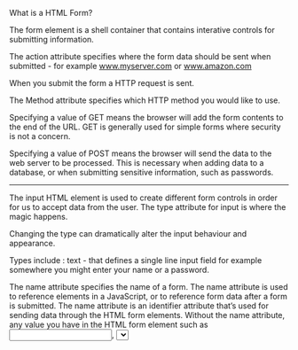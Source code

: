 What is a HTML Form?

The form element is a shell container that contains interative controls for submitting information.

The action attribute specifies where the form data should be sent when submitted - for example www.myserver.com or www.amazon.com

When you submit the form a HTTP request is sent.

The Method attribute specifies which HTTP method you would like to use.

Specifying a value of GET means the browser will add the form contents to the end of the URL. 
GET is generally used for simple forms where security is not a concern.

Specifying a value of POST means the browser will send the data to the web server to be processed. 
This is necessary when adding data to a database, or when submitting sensitive information, such as passwords.

------------------------------------------------------------------------------------------------------------------------------------------------------------

The input HTML element is used to create different form controls in order for us to accept data from the user. The type attribute for input is where the magic happens. 

Changing the type can dramatically alter the input behaviour and appearance. 

Types include : text - that defines a single line input field for example somewhere you might enter your name or a password.

The name attribute specifies the name of a form.
The name attribute is used to reference elements in a JavaScript, or to reference form data after a form is submitted.
The name attribute is an identifier attribute that’s used for sending data through the HTML form elements.
Without the name attribute, any value you have in the HTML form element such as <input>, <select>, or <textarea> element will be excluded from the form submission.

Checkbox, buttonS (these can be programmed to control custom functionality e.g. assigned it to an event handler function, buttons can send out data when clicked on ), password, color, number range time/date  - These all affect the input type the user can use.

--------------------------------------------------------------------------------------------------------------------------------------------------------------

The label represents a caption and is associated with an item in the user interface. 

They're really important for accessiblity as the label and its associated item are linked behind the scenes.

If someone is using a screen reasder the screen reader knows exactly what thext belongs to the input type.

This link is made using the ID attribute on the input element.

Then we use the FOR attribute on the label -- THE ID AND FOR VALUES MUST BE THE SAME VALUE TO CREATE THE ASSOCIATION.




